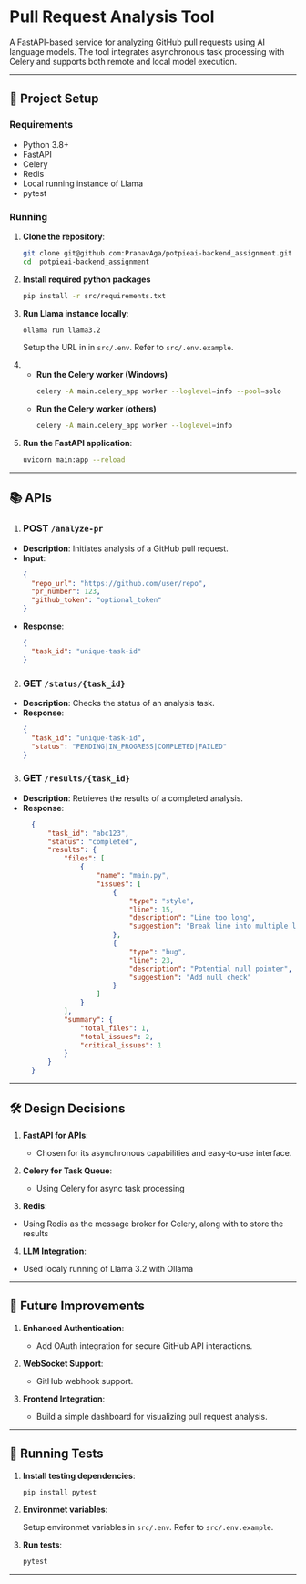 # Pull Request Analysis Tool

A FastAPI-based service for analyzing GitHub pull requests using AI language models. The tool integrates asynchronous task processing with Celery and supports both remote and local model execution.

---

## 🚀 Project Setup

### Requirements
- Python 3.8+
- FastAPI
- Celery
- Redis
- Local running instance of Llama
- pytest 

### Running
1. **Clone the repository**:

   ```bash
   git clone git@github.com:PranavAga/potpieai-backend_assignment.git
   cd  potpieai-backend_assignment
   ```

2. **Install required python packages**
    ```bash
    pip install -r src/requirements.txt
   ```
  
2. **Run Llama instance locally**:

   ```bash
   ollama run llama3.2
   ```

   Setup the URL in in `src/.env`. Refer to `src/.env.example`.
3. - **Run the Celery worker (Windows)**
      ```bash
      celery -A main.celery_app worker --loglevel=info --pool=solo
      ``` 
    - **Run the Celery worker (others)**
      ```bash
      celery -A main.celery_app worker --loglevel=info
      ``` 
4. **Run the FastAPI application**: 
    ```bash
    uvicorn main:app --reload
    ``` 


---

## 📚 APIs

1. ### POST `/analyze-pr`
- **Description**: Initiates analysis of a GitHub pull request.
- **Input**:
  ```json
  {
    "repo_url": "https://github.com/user/repo",
    "pr_number": 123,
    "github_token": "optional_token"
  }
  ```
- **Response**:
  ```json
  {
    "task_id": "unique-task-id"
  }
  ```

2. ### GET `/status/{task_id}`
- **Description**: Checks the status of an analysis task.
- **Response**:
  ```json
  {
    "task_id": "unique-task-id",
    "status": "PENDING|IN_PROGRESS|COMPLETED|FAILED"
  }
  ```

3. ### GET `/results/{task_id}`
- **Description**: Retrieves the results of a completed analysis.
- **Response**:
  ```json
    {
        "task_id": "abc123",
        "status": "completed",
        "results": {
            "files": [
                {
                    "name": "main.py",
                    "issues": [
                        {
                            "type": "style",
                            "line": 15,
                            "description": "Line too long",
                            "suggestion": "Break line into multiple lines"
                        },
                        {
                            "type": "bug",
                            "line": 23,
                            "description": "Potential null pointer",
                            "suggestion": "Add null check"
                        }
                    ]
                }
            ],
            "summary": {
                "total_files": 1,
                "total_issues": 2,
                "critical_issues": 1
            }
        }
    }
  ```

---

## 🛠️ Design Decisions

1. **FastAPI for APIs**:
   - Chosen for its asynchronous capabilities and easy-to-use interface.

2. **Celery for Task Queue**:
   - Using Celery for async task processing

3. **Redis**:
  - Using Redis as the message broker for Celery, along with to store the results

4. **LLM Integration**: 
  - Used localy running of Llama 3.2 with Ollama
   
---

## 🚀 Future Improvements

1. **Enhanced Authentication**:
   - Add OAuth integration for secure GitHub API interactions.

2. **WebSocket Support**:
   - GitHub webhook support.

3. **Frontend Integration**:
   - Build a simple dashboard for visualizing pull request analysis.
   

---

## 🧪 Running Tests

1. **Install testing dependencies**:
   ```bash
   pip install pytest
   ```

2. **Environmet variables**:

   Setup environmet variables in `src/.env`. Refer to `src/.env.example`.

3. **Run tests**:
   ```bash
   pytest
   ```

---
